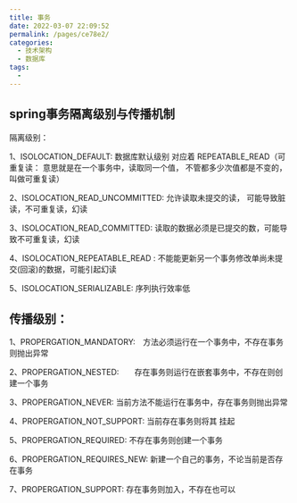```yaml
---
title: 事务
date: 2022-03-07 22:09:52
permalink: /pages/ce78e2/
categories: 
  - 技术架构
  - 数据库
tags: 
  - 
---
```


## spring事务隔离级别与传播机制
隔离级别：

1、ISOLOCATION_DEFAULT:  数据库默认级别 对应着  REPEATABLE_READ（可重复读： 意思就是在一个事务中，读取同一个值， 不管都多少次值都是不变的，叫做可重复读）

2、ISOLOCATION_READ_UNCOMMITTED: 允许读取未提交的读， 可能导致脏读，不可重复读，幻读

3、ISOLOCATION_READ_COMMITTED:  读取的数据必须是已提交的数，可能导致不可重复读，幻读

4、ISOLOCATION_REPEATABLE_READ : 不能能更新另一个事务修改单尚未提交(回滚)的数据，可能引起幻读

5、ISOLOCATION_SERIALIZABLE: 序列执行效率低

 

## 传播级别：

1、PROPERGATION_MANDATORY:　方法必须运行在一个事务中，不存在事务则抛出异常

2、PROPERGATION_NESTED:　　存在事务则运行在嵌套事务中，不存在则创建一个事务

3、PROPERGATION_NEVER: 当前方法不能运行在事务中，存在事务则抛出异常

4、PROPERGATION_NOT_SUPPORT: 当前存在事务则将其 挂起

5、PROPERGATION_REQUIRED: 不存在事务则创建一个事务

6、PROPERGATION_REQUIRES_NEW:  新建一个自己的事务，不论当前是否存在事务

7、PROPERGATION_SUPPORT: 存在事务则加入，不存在也可以
